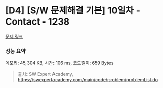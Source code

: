# [D4] [S/W 문제해결 기본] 10일차 - Contact - 1238 

[문제 링크](https://swexpertacademy.com/main/code/problem/problemDetail.do?contestProbId=AV15B1cKAKwCFAYD) 

### 성능 요약

메모리: 45,304 KB, 시간: 106 ms, 코드길이: 659 Bytes



> 출처: SW Expert Academy, https://swexpertacademy.com/main/code/problem/problemList.do
